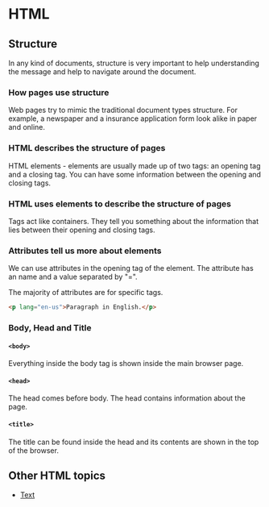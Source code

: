 # HTML

## Structure

In any kind of documents, structure is very important to help understanding the message and help to navigate around
the document.

### How pages use structure

Web pages try to mimic the traditional document types structure. For example, a newspaper and a insurance application
form look alike in paper and online.

### HTML describes the structure of pages

HTML elements - elements are usually made up of two tags: an opening tag and a closing tag. You can have some information
between the opening and closing tags.

### HTML uses elements to describe the structure of pages

Tags act like containers. They tell you something about the information that lies between their opening and closing tags.

### Attributes tell us more about elements

We can use attributes in the opening tag of the element. The attribute has an name and a value separated by "=".

The majority of attributes are for specific tags.

```html
<p lang="en-us">Paragraph in English.</p>
```

### Body, Head and Title

#### `<body>`

Everything inside the body tag is shown inside the main browser page.

#### `<head>`

The head comes before body. The head contains information about the page.

#### `<title>`

The title can be found inside the head and its contents are shown in the top of the browser.

## Other HTML topics

* [Text](Text.md)